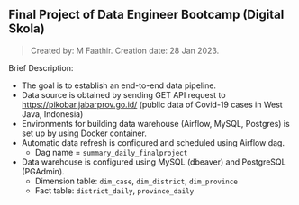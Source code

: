 ## Final Project of Data Engineer Bootcamp (Digital Skola)

> Created by: M Faathir. Creation date: 28 Jan 2023.

Brief Description:
- The goal is to establish an end-to-end data pipeline.
- Data source is obtained by sending GET API request to https://pikobar.jabarprov.go.id/ (public data of Covid-19 cases in West Java, Indonesia)
- Environments for building data warehouse (Airflow, MySQL, Postgres) is set up by using Docker container.
- Automatic data refresh is configured and scheduled using Airflow dag.
  - Dag name = `summary_daily_finalproject`
- Data warehouse is configured using MySQL (dbeaver) and PostgreSQL (PGAdmin).
  - Dimension table: `dim_case`, `dim_district`, `dim_province`
  - Fact table: `district_daily`, `province_daily`
